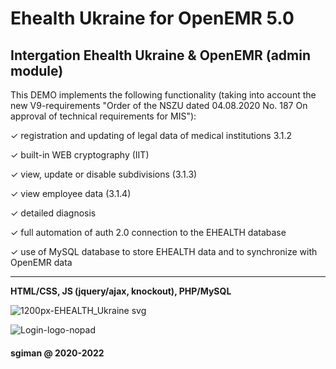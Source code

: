 # Ehealth Ukraine for OpenEMR 5.0

## Intergation Ehealth Ukraine & OpenEMR (admin module)


This DEMO implements the following functionality 
(taking into account the new V9-requirements "Order of the NSZU dated 04.08.2020 No. 187 On approval of technical requirements for MIS"):

✓ registration and updating of legal data of medical institutions 3.1.2

✓ built-in WEB cryptography (IIT)

✓ view, update or disable subdivisions (3.1.3)

✓ view employee data (3.1.4)

✓ detailed diagnosis

✓ full automation of auth 2.0 connection to the EHEALTH database

✓ use of MySQL database to store EHEALTH data and to synchronize with OpenEMR data

---------------------------------------------------------------------------------------------

**HTML/CSS, JS (jquery/ajax, knockout), PHP/MySQL**

![1200px-EHEALTH_Ukraine svg](https://github.com/sgiman/Ehealth_Ukraine_OpenEMR5/assets/7030369/911ff77e-608f-430a-8568-578caf8d565c)


![Login-logo-nopad](https://github.com/sgiman/Ehealth_Ukraine_OpenEMR5/assets/7030369/f4372912-03df-47e9-a38b-eaac4da06568)



#### sgiman @ 2020-2022

